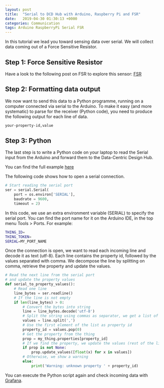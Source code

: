 ```yaml
---
layout: post
title:  "Serial to DCD Hub with Arduino, Raspberry Pi and FSR"
date:   2019-04-30 01:30:13 +0000
categories: Communication
tags: Arduino RaspberryPi Serial FSR
---
```


In this tutorial we lead you toward sensing data over serial. We will collect data
coming out of a Force Sensitive Resistor.

## Step 1: Force Sensitive Resistor

Have a look to the following post on FSR to explore this sensor:
[FSR](/docs/2019/04/30/sensors-force)

## Step 2: Formatting data output

We now want to send this data to a Python programme, running on a computer connected
via serial to the Arduino. To make it easy (and more systematic) to parse for
the receiver (Python code), you need to produce the following output for each line
of data.

```txt
your-property-id,value
```

## Step 3: Python

The last step is to write a Python code on your laptop to read the Serial input
from the Arduino and forward them to the Data-Centric Design Hub.

You can find the full example 
[here](https://github.com/datacentricdesign/docs/blob/master/examples/communication/serial/serial_to_dcdhub.py)

The following code shows how to open a serial connection.

```python
# Start reading the serial port
ser = serial.Serial(
    port = os.environ['SERIAL'],
    baudrate = 9600,
    timeout = 2)
```

In this code, we use an extra environment variable (SERIAL) to specify the serial port.
You can find the port name for it on the Arduino IDE, in the top menu Tools > Ports.
For example:

```bash
THING_ID=
THING_TOKEN=
SERIAL=MY_PORT_NAME
```

Once the connection is open, we want to read each incoming line and decode it as
text (utf-8). Each line contains the property id, followed by the values separated
with comma. We decompose the line by splitting on comma, retrieve the property
and update the values.

```python
# Read the next line from the serial port
# and update the property values
def serial_to_property_values():
    # Read one line
    line_bytes = ser.readline()
    # If the line is not empty
    if len(line_bytes) > 0:
        # Convert the bytes into string
        line = line_bytes.decode('utf-8')
        # Split the string using commas as separator, we get a list of strings
        values = line.split(',')
        # Use the first element of the list as property id
        property_id = values.pop(0)
        # Get the property from the thing
        prop = my_thing.properties[property_id]
        # If we find the property, we update the values (rest of the list)
        if prop is not None:
            prop.update_values([float(x) for x in values])
        # Otherwise, we show a warning
        else:
            print('Warning: unknown property ' + property_id)
```

You can execute the Python script again and check incoming data with
[Grafana](/docs/2019/04/30/tool-granafa).




